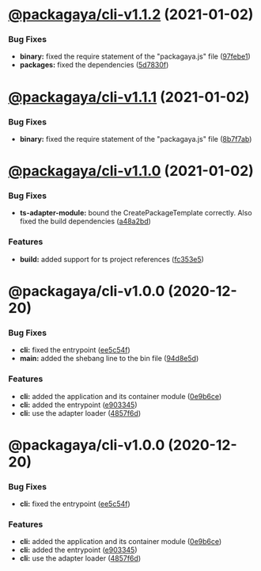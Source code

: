 # [@packagaya/cli-v1.1.2](https://github.com/Packagaya/Packagaya/compare/@packagaya/cli-v1.1.1...@packagaya/cli-v1.1.2) (2021-01-02)


### Bug Fixes

* **binary:** fixed the require statement of the "packagaya.js" file ([97febe1](https://github.com/Packagaya/Packagaya/commit/97febe19f47b2cc57b1fa228b972f73c9044f84d))
* **packages:** fixed the dependencies ([5d7830f](https://github.com/Packagaya/Packagaya/commit/5d7830fe50c4bd7183c724e121b8c6e5a127c755))

# [@packagaya/cli-v1.1.1](https://github.com/Packagaya/Packagaya/compare/@packagaya/cli-v1.1.0...@packagaya/cli-v1.1.1) (2021-01-02)


### Bug Fixes

* **binary:** fixed the require statement of the "packagaya.js" file ([8b7f7ab](https://github.com/Packagaya/Packagaya/commit/8b7f7ab53ec546c2f283cfe7d6c99f5b210fa004))

# [@packagaya/cli-v1.1.0](https://github.com/Packagaya/Packagaya/compare/@packagaya/cli-v1.0.0...@packagaya/cli-v1.1.0) (2021-01-02)


### Bug Fixes

* **ts-adapter-module:** bound the CreatePackageTemplate correctly. Also fixed the build dependencies ([a48a2bd](https://github.com/Packagaya/Packagaya/commit/a48a2bd957340a0393cf396324723e6c4e706e7a))


### Features

* **build:** added support for ts project references ([fc353e5](https://github.com/Packagaya/Packagaya/commit/fc353e5e9d0f297514d3d18d30e173d7fa0261e2))

# @packagaya/cli-v1.0.0 (2020-12-20)

### Bug Fixes

-   **cli:** fixed the entrypoint ([ee5c54f](https://github.com/Packagaya/Packagaya/commit/ee5c54f9cd9df03d5ee6c43bd57543dbf5b11a0b))
-   **main:** added the shebang line to the bin file ([94d8e5d](https://github.com/Packagaya/Packagaya/commit/94d8e5d9648d4301c91af8235beef4b482d0b26c))

### Features

-   **cli:** added the application and its container module ([0e9b6ce](https://github.com/Packagaya/Packagaya/commit/0e9b6ce34d5a78810df1840e374373e6b06dcf27))
-   **cli:** added the entrypoint ([e903345](https://github.com/Packagaya/Packagaya/commit/e9033455ccf70164d52972de726f4bca189b9481))
-   **cli:** use the adapter loader ([4857f6d](https://github.com/Packagaya/Packagaya/commit/4857f6de572cd2b94f14cd003a15bfe01a25a1cd))

# @packagaya/cli-v1.0.0 (2020-12-20)

### Bug Fixes

-   **cli:** fixed the entrypoint ([ee5c54f](https://github.com/Packagaya/Packagaya/commit/ee5c54f9cd9df03d5ee6c43bd57543dbf5b11a0b))

### Features

-   **cli:** added the application and its container module ([0e9b6ce](https://github.com/Packagaya/Packagaya/commit/0e9b6ce34d5a78810df1840e374373e6b06dcf27))
-   **cli:** added the entrypoint ([e903345](https://github.com/Packagaya/Packagaya/commit/e9033455ccf70164d52972de726f4bca189b9481))
-   **cli:** use the adapter loader ([4857f6d](https://github.com/Packagaya/Packagaya/commit/4857f6de572cd2b94f14cd003a15bfe01a25a1cd))
